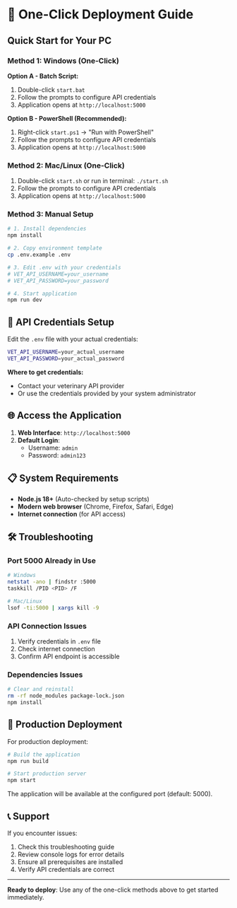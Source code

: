 # 🚀 One-Click Deployment Guide

## Quick Start for Your PC

### Method 1: Windows (One-Click)
**Option A - Batch Script:**
1. Double-click `start.bat`
2. Follow the prompts to configure API credentials
3. Application opens at `http://localhost:5000`

**Option B - PowerShell (Recommended):**
1. Right-click `start.ps1` → "Run with PowerShell"
2. Follow the prompts to configure API credentials
3. Application opens at `http://localhost:5000`

### Method 2: Mac/Linux (One-Click)
1. Double-click `start.sh` or run in terminal: `./start.sh`
2. Follow the prompts to configure API credentials
3. Application opens at `http://localhost:5000`

### Method 3: Manual Setup
```bash
# 1. Install dependencies
npm install

# 2. Copy environment template
cp .env.example .env

# 3. Edit .env with your credentials
# VET_API_USERNAME=your_username
# VET_API_PASSWORD=your_password

# 4. Start application
npm run dev
```

## 🔑 API Credentials Setup

Edit the `.env` file with your actual credentials:

```bash
VET_API_USERNAME=your_actual_username
VET_API_PASSWORD=your_actual_password
```

**Where to get credentials:**
- Contact your veterinary API provider
- Or use the credentials provided by your system administrator

## 🌐 Access the Application

1. **Web Interface**: `http://localhost:5000`
2. **Default Login**: 
   - Username: `admin`
   - Password: `admin123`

## 📋 System Requirements

- **Node.js 18+** (Auto-checked by setup scripts)
- **Modern web browser** (Chrome, Firefox, Safari, Edge)
- **Internet connection** (for API access)

## 🛠 Troubleshooting

### Port 5000 Already in Use
```bash
# Windows
netstat -ano | findstr :5000
taskkill /PID <PID> /F

# Mac/Linux
lsof -ti:5000 | xargs kill -9
```

### API Connection Issues
1. Verify credentials in `.env` file
2. Check internet connection
3. Confirm API endpoint is accessible

### Dependencies Issues
```bash
# Clear and reinstall
rm -rf node_modules package-lock.json
npm install
```

## 🔄 Production Deployment

For production deployment:

```bash
# Build the application
npm run build

# Start production server
npm start
```

The application will be available at the configured port (default: 5000).

## 📞 Support

If you encounter issues:
1. Check this troubleshooting guide
2. Review console logs for error details
3. Ensure all prerequisites are installed
4. Verify API credentials are correct

---

**Ready to deploy**: Use any of the one-click methods above to get started immediately.